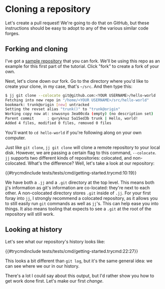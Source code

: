 # Cloning a repository

Let's create a pull request! We're going to do that on GitHub, but these
instructions should be easy to adopt to any of the various similar code forges.

## Forking and cloning

I've got a [sample repository] that you can fork. We'll be using this repo as
an example for this first part of the tutorial. Click "fork" to create a fork
of your own.

Next, let's clone down our fork. Go to the directory where you'd like to create
your clone, in my case, that's `~/src`. And then type this:

```bash
$ jj git clone --colocate git@github.com:<YOUR USERNAME>/hello-world
Fetching into new repo in "/home/<YOUR USERNAME>/src/hello-world"
bookmark: trunk@origin [new] untracked
Setting the revset alias "trunk()" to "trunk@origin"
Working copy now at: snwusnyo 3ea00cda (empty) (no description set)
Parent commit      : qvryknuz 5a15ed3b trunk | Hello, world!
Added 4 files, modified 0 files, removed 0 files
```

You'll want to `cd hello-world` if you're following along on your own computer.

Just like `git clone`, `jj git clone` will clone a remote repository
to your local disk. However, we are passing a certain flag to this
command, `--colocate`. `jj` supports two different kinds of repositories:
colocated, and non-colocated. What's the difference? Well, let's take a look
at our repository:

{{#trycmdinclude tests/tests/cmd/getting-started.trycmd:10:19}} 

We have both a `.jj` and a `.git` directory at the top level. This means both
jj's information as git's information are co-located: they're next to each
other. A non-colocated directory stores `.git` inside of `.jj`. For your
first foray into `jj`, I strongly recommend a colocated repository, as it
allows you to still easily run `git` commands as well as `jj`'s. This can
help ease you into things. It also means tooling that expects to see a `.git`
at the root of the repository will still work.

## Looking at history

Let's see what our repository's history looks like:

{{#trycmdinclude tests/tests/cmd/getting-started.trycmd:22:27}} 

This looks a bit different than `git log`, but it's the same general idea: we
can see where we our in our history.

There's a lot I could say about this output, but I'd rather show you how to get
work done first. Let's make our first *change*.

[sample repository]: https://github.com/jj-tutorial/hello-world